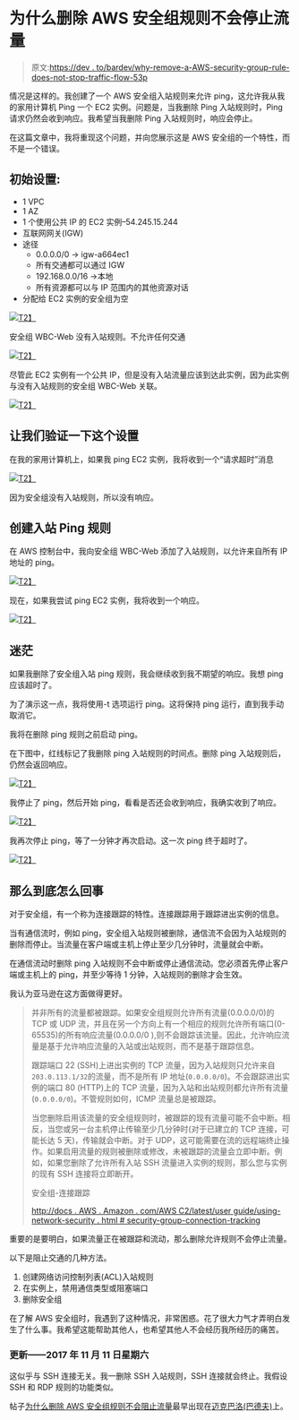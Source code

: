 # 为什么删除 AWS 安全组规则不会停止流量

> 原文:[https://dev . to/bardev/why-remove-a-AWS-security-group-rule-does-not-stop-traffic-flow-53p](https://dev.to/bardev/why-removing-a-aws-security-group-rule-does-not-stop-traffic-flow-53p)

情况是这样的。我创建了一个 AWS 安全组入站规则来允许 ping，这允许我从我的家用计算机 Ping 一个 EC2 实例。问题是，当我删除 Ping 入站规则时，Ping 请求仍然会收到响应。我希望当我删除 Ping 入站规则时，响应会停止。

在这篇文章中，我将重现这个问题，并向您展示这是 AWS 安全组的一个特性，而不是一个错误。

## [](#initial-setup)初始设置:

*   1 VPC
*   1 AZ
*   1 个使用公共 IP 的 EC2 实例–54.245.15.244
*   互联网网关(IGW)
*   途径
    *   0.0.0.0/0 -> igw-a664ec1
    *   所有交通都可以通过 IGW
    *   192.168.0.0/16 ->本地
    *   所有资源都可以与 IP 范围内的其他资源对话
*   分配给 EC2 实例的安全组为空

[![](../Images/61fc4687081e69b77daa55d6e5e8ab8b.png)T2】](https://res.cloudinary.com/practicaldev/image/fetch/s--2cZ_O2NY--/c_limit%2Cf_auto%2Cfl_progressive%2Cq_auto%2Cw_880/http://www.bardev.com/wp-content/uploads/2017/10/img_59ed1ddfd4ce4.png)

安全组 WBC-Web 没有入站规则。不允许任何交通

[![](../Images/6caac912384bf5bedc0b70129e948523.png)T2】](https://res.cloudinary.com/practicaldev/image/fetch/s--tsGKwFm_--/c_limit%2Cf_auto%2Cfl_progressive%2Cq_auto%2Cw_880/http://www.bardev.com/wp-content/uploads/2017/10/img_59ed1fcd59045.png)

尽管此 EC2 实例有一个公共 IP，但是没有入站流量应该到达此实例，因为此实例与没有入站规则的安全组 WBC-Web 关联。

[![](../Images/18b4187acfb303497266d46e0b2f081e.png)T2】](https://res.cloudinary.com/practicaldev/image/fetch/s--DwWWDrzj--/c_limit%2Cf_auto%2Cfl_progressive%2Cq_auto%2Cw_880/http://www.bardev.com/wp-content/uploads/2017/10/img_59ed1f5c5fef1.png)

## [](#lets-validate-this-setup)让我们验证一下这个设置

在我的家用计算机上，如果我 ping EC2 实例，我将收到一个“请求超时”消息

[![](../Images/64d45ece650e6ee8d79307529ee97253.png)T2】](https://res.cloudinary.com/practicaldev/image/fetch/s--njAkD_bp--/c_limit%2Cf_auto%2Cfl_progressive%2Cq_auto%2Cw_880/http://www.bardev.com/wp-content/uploads/2017/10/img_59ed209deb3fb.png)

因为安全组没有入站规则，所以没有响应。

## [](#create-inbound%C2%A0ping-rules)创建入站 Ping 规则

在 AWS 控制台中，我向安全组 WBC-Web 添加了入站规则，以允许来自所有 IP 地址的 ping。

[![](../Images/dcbb6140135780b2f8b76481a6a0ed32.png)T2】](https://res.cloudinary.com/practicaldev/image/fetch/s--SMXmGcI3--/c_limit%2Cf_auto%2Cfl_progressive%2Cq_auto%2Cw_880/http://www.bardev.com/wp-content/uploads/2017/10/img_59ed21b7bf3ab.png)

现在，如果我尝试 ping EC2 实例，我将收到一个响应。

[![](../Images/1386253a6c4ea2f274c52df7b633490b.png)T2】](https://res.cloudinary.com/practicaldev/image/fetch/s--U_sQXiNO--/c_limit%2Cf_auto%2Cfl_progressive%2Cq_auto%2Cw_880/http://www.bardev.com/wp-content/uploads/2017/10/img_59ed222e6c4fd.png)

## [](#the-confusion)迷茫

如果我删除了安全组入站 ping 规则，我会继续收到我不期望的响应。我想 ping 应该超时了。

为了演示这一点，我将使用-t 选项运行 ping。这将保持 ping 运行，直到我手动取消它。

我将在删除 ping 规则之前启动 ping。

在下图中，红线标记了我删除 ping 入站规则的时间点。删除 ping 入站规则后，仍然会返回响应。

[![](../Images/7da26240afb1f7659279de0d1e9e0681.png)T2】](https://res.cloudinary.com/practicaldev/image/fetch/s--Q-2lwg8t--/c_limit%2Cf_auto%2Cfl_progressive%2Cq_auto%2Cw_880/http://www.bardev.com/wp-content/uploads/2017/10/img_59ed22eb0510e.png)

我停止了 ping，然后开始 ping，看看是否还会收到响应，我确实收到了响应。

[![](../Images/860e07f52d4b54af5fe6fe2f3fdd6252.png)T2】](https://res.cloudinary.com/practicaldev/image/fetch/s--MeVO35dj--/c_limit%2Cf_auto%2Cfl_progressive%2Cq_auto%2Cw_880/http://www.bardev.com/wp-content/uploads/2017/10/img_59ed235fd9599.png)

我再次停止 ping，等了一分钟才再次启动。这一次 ping 终于超时了。

[![](../Images/5199ebe9eab49f4e31e23984eba91d2a.png)T2】](https://res.cloudinary.com/practicaldev/image/fetch/s--CsdQm1Ia--/c_limit%2Cf_auto%2Cfl_progressive%2Cq_auto%2Cw_880/http://www.bardev.com/wp-content/uploads/2017/10/img_59ed23ceea22c.png)

## [](#so-whats-going-on)那么到底怎么回事

对于安全组，有一个称为连接跟踪的特性。连接跟踪用于跟踪进出实例的信息。

当有通信流时，例如 ping，安全组入站规则被删除，通信流不会因为入站规则的删除而停止。当流量在客户端或主机上停止至少几分钟时，流量就会中断。

在通信流动时删除 ping 入站规则不会中断或停止通信流动。您必须首先停止客户端或主机上的 ping，并至少等待 1 分钟，入站规则的删除才会生效。

我认为亚马逊在这方面做得更好。

> 并非所有的流量都被跟踪。如果安全组规则允许所有流量(0.0.0.0/0)的 TCP 或 UDP 流，并且在另一个方向上有一个相应的规则允许所有端口(0-65535)的所有响应流量(0.0.0.0/0 ),则不会跟踪该流量。因此，允许响应流量是基于允许响应流量的入站或出站规则，而不是基于跟踪信息。
> 
> 跟踪端口 22 (SSH)上进出实例的 TCP 流量，因为入站规则只允许来自`203.0.113.1/32`的流量，而不是所有 IP 地址(`0.0.0.0/0`)。不会跟踪进出实例的端口 80 (HTTP)上的 TCP 流量，因为入站和出站规则都允许所有流量(`0.0.0.0/0`)。不管规则如何，ICMP 流量总是被跟踪。
> 
> 当您删除启用该流量的安全组规则时，被跟踪的现有流量可能不会中断。相反，当您或另一台主机停止传输至少几分钟时(对于已建立的 TCP 连接，可能长达 5 天)，传输就会中断。对于 UDP，这可能需要在流的远程端终止操作。如果启用流量的规则被删除或修改，未被跟踪的流量会立即中断。例如，如果您删除了允许所有入站 SSH 流量进入实例的规则，那么您与实例的现有 SSH 连接将立即断开。
> 
> 安全组-连接跟踪
> 
> [http://docs . AWS . Amazon . com/AWS C2/latest/user guide/using-network-security . html # security-group-connection-tracking](http://docs.aws.amazon.com/AWSEC2/latest/UserGuide/using-network-security.html#security-group-connection-tracking)

重要的是要明白，如果流量正在被跟踪和流动，那么删除允许规则不会停止流量。

以下是阻止交通的几种方法。

1.  创建网络访问控制列表(ACL)入站规则
2.  在实例上，禁用通信类型或阻塞端口
3.  删除安全组

在了解 AWS 安全组时，我遇到了这种情况，非常困惑。花了很大力气才弄明白发生了什么事。我希望这能帮助其他人，也希望其他人不会经历我所经历的痛苦。

### [](#update-saturday-nov-11-2017)更新——2017 年 11 月 11 日星期六

这似乎与 SSH 连接无关。我一删除 SSH 入站规则，SSH 连接就会终止。我假设 SSH 和 RDP 规则的功能类似。

帖子[为什么删除 AWS 安全组规则不会阻止流量](http://www.bardev.com/2017/10/22/aws-security-group-stop-traffic-flow/)最早出现在[迈克巴洛(巴德夫)](http://www.bardev.com)上。